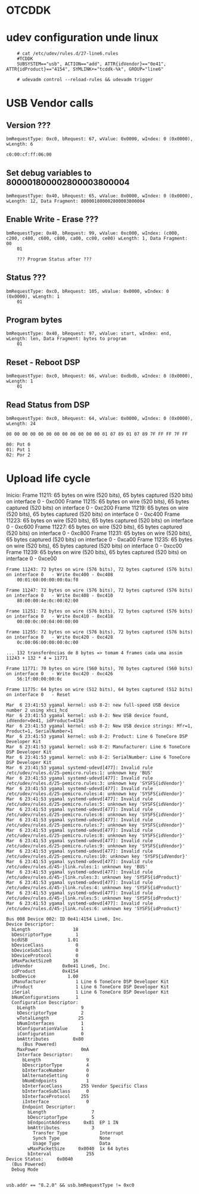 # OTCDDK

# udev configuration unde linux
```
	# cat /etc/udev/rules.d/27-line6.rules
	#TCDDK
	SUBSYSTEM=="usb", ACTION=="add", ATTR{idVendor}=="0e41", ATTR{idProduct}=="4154", SYMLINK+="tcddk-%k", GROUP="line6"

	# udevadm control --reload-rules && udevadm trigger
```
# USB Vendor calls


## Version ???
	bmRequestType: 0xc0, bRequest: 67, wValue: 0x0000, wIndex: 0 (0x0000), wLength: 6
	
	c0:00:cf:ff:06:00

## Set debug variables to 800001800002800003800004
	bmRequestType: 0x40, bRequest: 65, wValue: 0x0000, wIndex: 0 (0x0000), wLength: 12, Data Fragment: 800001800002800003800004

## Enable Write - Erase ???
	bmRequestType: 0x40, bRequest: 99, wValue: 0xc000, wIndex: (c000, c200, c400, c600, c800, ca00, cc00, ce00) wLength: 1, Data Fragment: 00
		01

		??? Program Status after ???

## Status ???
	bmRequestType: 0xc0, bRequest: 105, wValue: 0x0000, wIndex: 0 (0x0000), wLength: 1
		01

## Program bytes
	bmRequestType: 0x40, bRequest: 97, wValue: start, wIndex: end, wLength: len, Data Fragment: bytes to program
		01

## Reset - Reboot DSP
	bmRequestType: 0xc0, bRequest: 66, wValue: 0xdbdb, wIndex: 0 (0x0000), wLength: 1
		01

## Read Status from DSP
	bmRequestType: 0xc0, bRequest: 64, wValue: 0x0000, wIndex: 0 (0x0000), wLength: 24

	00 00 00 00 00 00 00 00 00 00 00 00 01 07 89 01 07 89 7F FF FF 7F FF

	00: Pot 0
	01: Pot 1
	02: Por 2

# Upload life cycle

Inicio:
	Frame 11211: 65 bytes on wire (520 bits), 65 bytes captured (520 bits) on interface 0	- 0xc000
	Frame 11215: 65 bytes on wire (520 bits), 65 bytes captured (520 bits) on interface 0	- 0xc200
	Frame 11219: 65 bytes on wire (520 bits), 65 bytes captured (520 bits) on interface 0	- 0xc400
	Frame 11223: 65 bytes on wire (520 bits), 65 bytes captured (520 bits) on interface 0	- 0xc600
	Frame 11227: 65 bytes on wire (520 bits), 65 bytes captured (520 bits) on interface 0	- 0xc800
	Frame 11231: 65 bytes on wire (520 bits), 65 bytes captured (520 bits) on interface 0	- 0xca00
	Frame 11235: 65 bytes on wire (520 bits), 65 bytes captured (520 bits) on interface 0	- 0xcc00
	Frame 11239: 65 bytes on wire (520 bits), 65 bytes captured (520 bits) on interface 0	- 0xce00

	Frame 11243: 72 bytes on wire (576 bits), 72 bytes captured (576 bits) on interface 0	- Write 0xc400 - 0xc408
		00:01:60:00:00:00:0a:f0

	Frame 11247: 72 bytes on wire (576 bits), 72 bytes captured (576 bits) on interface 0	- Write 0xc408 - 0xc410
		80:00:00:4e:0c:00:02:00

	Frame 11251: 72 bytes on wire (576 bits), 72 bytes captured (576 bits) on interface 0	- Write 0xc410 - 0xc418
		00:00:0c:00:04:00:00:00

	Frame 11255: 72 bytes on wire (576 bits), 72 bytes captured (576 bits) on interface 0	- Write 0xc420 - 0xc428
		0c:00:06:00:00:00:0c:00

	... 132 transferências de 8 bytes => tomam 4 frames cada uma assim 11243 + 132 * 4 = 11771

	Frame 11771: 70 bytes on wire (560 bits), 70 bytes captured (560 bits) on interface 0	- Write 0xc420 - 0xc426 
		56:1f:00:00:00:0c

	Frame 11775: 64 bytes on wire (512 bits), 64 bytes captured (512 bits) on interface 0	- Reset

```
Mar  6 23:41:53 ygamal kernel: usb 8-2: new full-speed USB device number 2 using xhci_hcd
Mar  6 23:41:53 ygamal kernel: usb 8-2: New USB device found, idVendor=0e41, idProduct=4154
Mar  6 23:41:53 ygamal kernel: usb 8-2: New USB device strings: Mfr=1, Product=1, SerialNumber=1
Mar  6 23:41:53 ygamal kernel: usb 8-2: Product: Line 6 ToneCore DSP Developer Kit
Mar  6 23:41:53 ygamal kernel: usb 8-2: Manufacturer: Line 6 ToneCore DSP Developer Kit
Mar  6 23:41:53 ygamal kernel: usb 8-2: SerialNumber: Line 6 ToneCore DSP Developer Kit
Mar  6 23:41:53 ygamal systemd-udevd[477]: Invalid rule /etc/udev/rules.d/25-pemicro.rules:1: unknown key 'BUS'
Mar  6 23:41:53 ygamal systemd-udevd[477]: Invalid rule /etc/udev/rules.d/25-pemicro.rules:3: unknown key 'SYSFS{idVendor}'
Mar  6 23:41:53 ygamal systemd-udevd[477]: Invalid rule /etc/udev/rules.d/25-pemicro.rules:4: unknown key 'SYSFS{idVendor}'
Mar  6 23:41:53 ygamal systemd-udevd[477]: Invalid rule /etc/udev/rules.d/25-pemicro.rules:5: unknown key 'SYSFS{idVendor}'
Mar  6 23:41:53 ygamal systemd-udevd[477]: Invalid rule /etc/udev/rules.d/25-pemicro.rules:6: unknown key 'SYSFS{idVendor}'
Mar  6 23:41:53 ygamal systemd-udevd[477]: Invalid rule /etc/udev/rules.d/25-pemicro.rules:7: unknown key 'SYSFS{idVendor}'
Mar  6 23:41:53 ygamal systemd-udevd[477]: Invalid rule /etc/udev/rules.d/25-pemicro.rules:8: unknown key 'SYSFS{idVendor}'
Mar  6 23:41:53 ygamal systemd-udevd[477]: Invalid rule /etc/udev/rules.d/25-pemicro.rules:9: unknown key 'SYSFS{idVendor}'
Mar  6 23:41:53 ygamal systemd-udevd[477]: Invalid rule /etc/udev/rules.d/25-pemicro.rules:10: unknown key 'SYSFS{idVendor}'
Mar  6 23:41:53 ygamal systemd-udevd[477]: Invalid rule /etc/udev/rules.d/45-jlink.rules:1: unknown key 'BUS'
Mar  6 23:41:53 ygamal systemd-udevd[477]: Invalid rule /etc/udev/rules.d/45-jlink.rules:3: unknown key 'SYSFS{idProduct}'
Mar  6 23:41:53 ygamal systemd-udevd[477]: Invalid rule /etc/udev/rules.d/45-jlink.rules:4: unknown key 'SYSFS{idProduct}'
Mar  6 23:41:53 ygamal systemd-udevd[477]: Invalid rule /etc/udev/rules.d/45-jlink.rules:5: unknown key 'SYSFS{idProduct}'
Mar  6 23:41:53 ygamal systemd-udevd[477]: Invalid rule /etc/udev/rules.d/45-jlink.rules:6: unknown key 'SYSFS{idProduct}'

Bus 008 Device 002: ID 0e41:4154 Line6, Inc. 
Device Descriptor:
  bLength                18
  bDescriptorType         1
  bcdUSB               1.01
  bDeviceClass            0 
  bDeviceSubClass         0 
  bDeviceProtocol         0 
  bMaxPacketSize0        16
  idVendor           0x0e41 Line6, Inc.
  idProduct          0x4154 
  bcdDevice            1.00
  iManufacturer           1 Line 6 ToneCore DSP Developer Kit
  iProduct                1 Line 6 ToneCore DSP Developer Kit
  iSerial                 1 Line 6 ToneCore DSP Developer Kit
  bNumConfigurations      1
  Configuration Descriptor:
    bLength                 9
    bDescriptorType         2
    wTotalLength           25
    bNumInterfaces          1
    bConfigurationValue     1
    iConfiguration          0 
    bmAttributes         0x80
      (Bus Powered)
    MaxPower                0mA
    Interface Descriptor:
      bLength                 9
      bDescriptorType         4
      bInterfaceNumber        0
      bAlternateSetting       0
      bNumEndpoints           1
      bInterfaceClass       255 Vendor Specific Class
      bInterfaceSubClass      0 
      bInterfaceProtocol    255 
      iInterface              0 
      Endpoint Descriptor:
        bLength                 7
        bDescriptorType         5
        bEndpointAddress     0x81  EP 1 IN
        bmAttributes            3
          Transfer Type            Interrupt
          Synch Type               None
          Usage Type               Data
        wMaxPacketSize     0x0040  1x 64 bytes
        bInterval             255
Device Status:     0x0040
  (Bus Powered)
  Debug Mode


usb.addr == "8.2.0" && usb.bmRequestType != 0xc0
```
